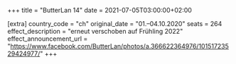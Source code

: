 +++
title = "ButterLan 14"
date = 2021-07-05T03:00:00+02:00

[extra]
country_code = "ch"
original_date = "01.–04.10.2020"
seats = 264
effect_description = "erneut verschoben auf Frühling 2022"
effect_announcement_url = "https://www.facebook.com/ButterLan/photos/a.366622364976/10151723529424977/"
+++
